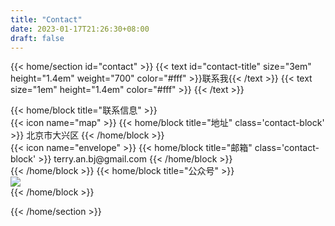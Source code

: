 ```yaml
---
title: "Contact"
date: 2023-01-17T21:26:30+08:00
draft: false
---
```


{{< home/section id="contact" >}}
{{< text id="contact-title" size="3em" height="1.4em" weight="700" color="#fff" >}}联系我{{< /text >}}
{{< text size="1em" height="1.4em" color="#fff" >}}
{{< /text >}}

<div id="contact-content">
    {{< home/block title="联系信息" >}}
    <div class='contact-boxes'>
        <div class='contact-box'>
        {{< icon name="map" >}}
        {{< home/block title="地址" class='contact-block' >}} 北京市大兴区 {{< /home/block >}}
        </div>
        <div class='contact-box'>
        {{< icon name="envelope" >}} 
        {{< home/block title="邮箱" class='contact-block' >}} terry.an.bj@gmail.com {{< /home/block >}}
        </div>
    </div>
    {{< /home/block >}}
    {{< home/block title="公众号" >}}
    <div class='qrcode'>
        <img src="/images/qrcode.jpg">
    </div> 
    {{< /home/block >}}
</div>

{{< /home/section >}}
